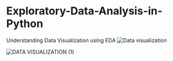 # Exploratory-Data-Analysis-in-Python
Understanding Data Visualization using EDA
![Data visualization](https://github.com/Archita-Shankar/Exploratory-Data-Analysis-in-Python/assets/121395581/b42daf16-a375-40e8-a845-be1075d7cbda)


![DATA VISUALIZATION (1)](https://github.com/Archita-Shankar/Exploratory-Data-Analysis-in-Python/assets/121395581/39b6bbcd-aa3a-44e0-b15e-346f52f85831)
